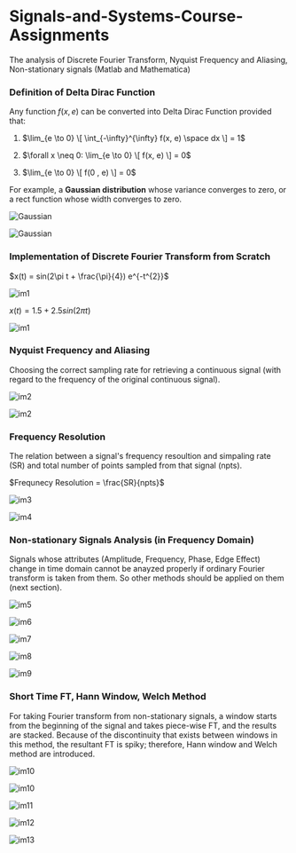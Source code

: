 # Signals-and-Systems-Course-Assignments
The analysis of Discrete Fourier Transform, Nyquist Frequency and Aliasing, Non-stationary signals (Matlab and Mathematica)

### Definition of Delta Dirac Function

Any function $f(x, e)$ can be converted into Delta Dirac Function provided that:

1. $\lim_{e \to 0} \[ \int_{-\infty}^{\infty} f(x, e) \space dx \] = 1$

2. $\forall x \neq 0: \lim_{e \to 0} \[ f(x, e) \] = 0$

3. $\lim_{e \to 0} \[ f(0 , e) \] = 0$

For example, a $\textbf{Gaussian distribution}$ whose variance converges to zero, or a rect function whose width converges to zero.

![Gaussian](./CA1-Delta-Dirac-Power-and-Energy-Signals/Ouput_Delta_Dirac_Signal/Q4_E.gif)

![Gaussian](./CA1-Delta-Dirac-Power-and-Energy-Signals/Ouput_Delta_Dirac_Signal/Q4_C.gif)

### Implementation of Discrete Fourier Transform from Scratch

$x(t) = sin(2\pi t + \frac{\pi}{4}) e^{-t^{2}}$

![im1](./images/p2_A.png)

$x(t) = 1.5 + 2.5 sin(2\pi t)$

![im1](./images/p2_B.png)

### Nyquist Frequency and Aliasing 

Choosing the correct sampling rate for retrieving a continuous signal (with regard to the frequency of the original continuous signal).

![im2](./images/p3_A.png)

![im2](./images/p3_B.png)

### Frequency Resolution 

The relation between a signal's frequency resoultion and simpaling rate (SR) and total number of points sampled from that signal (npts).

$Frequnecy Resolution = \frac{SR}{npts}$

![im3](./images/p4_zeropad_A.png)

![im4](./images/p4_zeropad_B.png)

### Non-stationary Signals Analysis (in Frequency Domain)

Signals whose attributes (Amplitude, Frequency, Phase, Edge Effect) change in time domain cannot be anayzed properly if ordinary Fourier transform is taken from them. So other methods should be applied on them (next section).

![im5](./images/station_A.png)

![im6](./images/station_B.png)

![im7](./images/station_C.png)

![im8](./images/station_D.png)

![im9](./images/station_E_1.png)


### Short Time FT, Hann Window, Welch Method

For taking Fourier transform from non-stationary signals, a window starts from the beginning of the signal and takes piece-wise FT, and the results are stacked. Because of the discontinuity that exists between windows in this method, the resultant FT is spiky; therefore, Hann window and Welch method are introduced.

![im10](./images/short_fft.png)

![im10](./images/short_fft_2.png)

![im11](./images/welch_hann.png)

![im12](./images/welch_rect.png)

![im13](./images/Hann.png)




